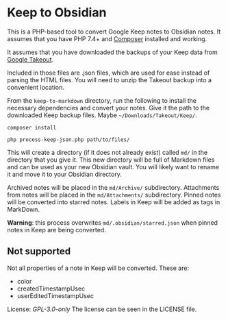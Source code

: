 # Keep to Obsidian

This is a PHP-based tool to convert Google Keep notes to Obsidian notes. It assumes that you have PHP 7.4+ and [Composer](https://getcomposer.org/) installed and working. 

It assumes that you have downloaded the backups of your Keep data from [Google Takeout](https://takeout.google.com/).

Included in those files are .json files, which are used for ease instead of parsing the HTML files. You will need to unzip the Takeout backup into a convenient location.

From the `keep-to-markdown` directory, run the following to install the necessary dependencies and convert your notes.
Give it the path to the downloaded Keep backup files. Maybe `~/Downloads/Takeout/Keep/`.

```
composer install

php process-keep-json.php path/to/files/
```

This will create a directory (if it does not already exist) called `md/` in the directory that you give it. 
This new directory will be full of Markdown files and can be used as your new Obsidian vault. You will likely want to rename it and move it to your Obsidian directory.

Archived notes will be placed in the `md/Archive/` subdirectory.
Attachments from notes will be placed in the `md/Attachments/` subdirectory.
Pinned notes will be converted into starred notes.
Labels in Keep will be added as tags in MarkDown.

**Warning**: this process overwrites `md/.obsidian/starred.json` when pinned notes
in Keep are being converted.

## Not supported

Not all properties of a note in Keep will be converted. These are:

- color
- createdTimestampUsec
- userEditedTimestampUsec


License: *GPL-3.0-only*
The license can be seen in the LICENSE file.
